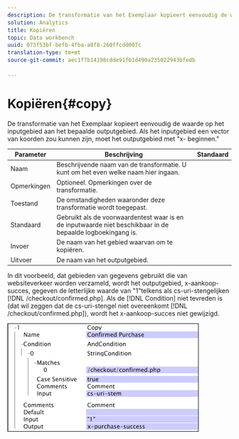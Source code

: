 ```yaml
---
description: De transformatie van het Exemplaar kopieert eenvoudig de waarde op het inputgebied aan het bepaalde outputgebied. Als het inputgebied een vector van koorden zou kunnen zijn, moet het outputgebied met "x- beginnen."
solution: Analytics
title: Kopiëren
topic: Data workbench
uuid: 073f53bf-befb-4fba-a8f8-260ffcdd007c
translation-type: tm+mt
source-git-commit: aec1f7b14198cdde91f61d490a235022943bfedb

---
```



# Kopiëren{#copy}

De transformatie van het Exemplaar kopieert eenvoudig de waarde op het inputgebied aan het bepaalde outputgebied. Als het inputgebied een vector van koorden zou kunnen zijn, moet het outputgebied met &quot;x- beginnen.&quot;

| Parameter | Beschrijving | Standaard |
|---|---|---|
| Naam | Beschrijvende naam van de transformatie. U kunt om het even welke naam hier ingaan. |  |
| Opmerkingen | Optioneel. Opmerkingen over de transformatie. |  |
| Toestand | De omstandigheden waaronder deze transformatie wordt toegepast. |  |
| Standaard | Gebruikt als de voorwaardentest waar is en de inputwaarde niet beschikbaar in de bepaalde logboekingang is. |  |
| Invoer | De naam van het gebied waarvan om te kopiëren. |  |
| Uitvoer | De naam van het outputgebied. |  |

In dit voorbeeld, dat gebieden van gegevens gebruikt die van websiteverkeer worden verzameld, wordt het outputgebied, x-aankoop-succes, gegeven de letterlijke waarde van &quot;1&quot;telkens als cs-uri-stengelijken [!DNL /checkout/confirmed.php]. Als de [!DNL Condition] niet tevreden is (dat wil zeggen dat de cs-uri-stengel niet overeenkomt [!DNL /checkout/confirmed.php]), wordt het x-aankoop-succes niet gewijzigd.

![](assets/cfg_TransformationType_Copy.png)

